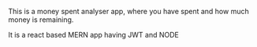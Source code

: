 This is a money spent analyser app, where you have spent and how much money is remaining.

It is a react based MERN app having JWT and NODE